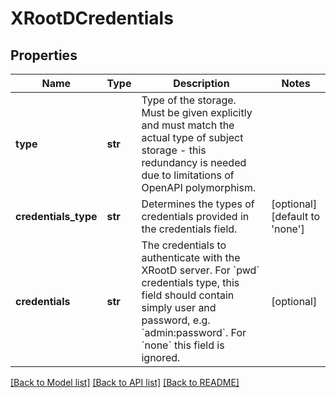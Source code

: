 # XRootDCredentials

## Properties
Name | Type | Description | Notes
------------ | ------------- | ------------- | -------------
**type** | **str** | Type of the storage. Must be given explicitly and must match the actual type of subject storage - this redundancy is needed due to limitations of OpenAPI polymorphism.  | 
**credentials_type** | **str** | Determines the types of credentials provided in the credentials field.  | [optional] [default to 'none']
**credentials** | **str** | The credentials to authenticate with the XRootD server. For &#x60;pwd&#x60; credentials type, this field should contain simply user and password, e.g. &#x60;admin:password&#x60;. For &#x60;none&#x60; this field is ignored.  | [optional] 

[[Back to Model list]](../README.md#documentation-for-models) [[Back to API list]](../README.md#documentation-for-api-endpoints) [[Back to README]](../README.md)

